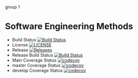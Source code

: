 group 1 

# Software Engineering Methods

- Build Status [![Build Status](https://travis-ci.com/groupgp1/group1.svg?branch=master)](https://travis-ci.com/groupgp1/group1)
- License [![LICENSE](https://img.shields.io/github/license/groupgp1/group1.svg?style=flat-square)](https://github.com/groupgp1/group1/blob/master/LICENSE)
- Release [![Releases](https://img.shields.io/github/release/groupgp1/group1/all.svg?style=flat-square)](https://github.com/groupgp1/group1/releases)
- Release Build Status [![Build Status](https://travis-ci.com/groupgp1/group1.svg?branch=release)](https://travis-ci.com/groupgp1/group1)
- Main Coverage Status [![codecov](https://codecov.io/gh/groupgp1/group1/branch/main/graph/badge.svg?token=ZAS8uKDLFr)](https://codecov.io/gh/groupgp1/group1)
- master Coverage Status [![codecov](https://codecov.io/gh/groupgp1/group1/branch/master/graph/badge.svg?token=ZAS8uKDLFr)](https://codecov.io/gh/groupgp1/group1)
- develop Coverage Status [![codecov](https://codecov.io/gh/groupgp1/group1/branch/develop/graph/badge.svg?token=ZAS8uKDLFr)](https://codecov.io/gh/groupgp1/group1)